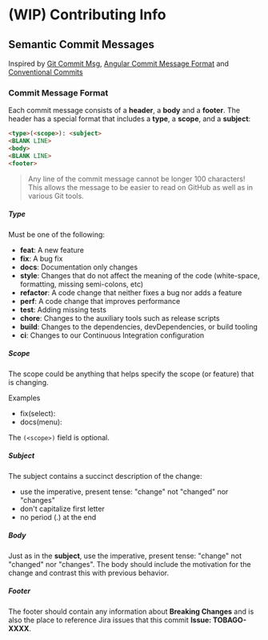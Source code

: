 # (WIP) Contributing Info 

## Semantic Commit Messages

Inspired by [Git Commit Msg][git-commit-msg], [Angular Commit Message Format][angular-commit-message-format] and [Conventional Commits][conventional-commits]


### <a name="commit-message-format"></a> Commit Message Format

Each commit message consists of a **header**, a **body** and a **footer**. The header has a special
format that includes a **type**, a **scope**, and a **subject**:

```html
<type>(<scope>): <subject>
<BLANK LINE>
<body>
<BLANK LINE>
<footer>
```

> Any line of the commit message cannot be longer 100 characters!<br/>
This allows the message to be easier to read on GitHub as well as in various Git tools.

##### Type

Must be one of the following:

* **feat**: A new feature
* **fix**: A bug fix
* **docs**: Documentation only changes
* **style**: Changes that do not affect the meaning of the code (white-space, formatting, missing
  semi-colons, etc)
* **refactor**: A code change that neither fixes a bug nor adds a feature
* **perf**: A code change that improves performance
* **test**: Adding missing tests
* **chore**: Changes to the auxiliary tools such as release scripts
* **build**: Changes to the dependencies, devDependencies, or build tooling
* **ci**: Changes to our Continuous Integration configuration

##### Scope

The scope could be anything that helps specify the scope (or feature) that is changing.

Examples
- fix(select):
- docs(menu):

The `(<scope>)` field is optional.

##### Subject

The subject contains a succinct description of the change:

* use the imperative, present tense: "change" not "changed" nor "changes"
* don't capitalize first letter
* no period (.) at the end

##### Body

Just as in the **subject**, use the imperative, present tense: "change" not "changed" nor "changes".
The body should include the motivation for the change and contrast this with previous behavior.

##### Footer

The footer should contain any information about **Breaking Changes** and is also the place to
reference Jira issues that this commit **Issue: TOBAGO-XXXX**.

[git-commit-msg]: http://karma-runner.github.io/6.1/dev/git-commit-msg.html

[angular-commit-message-format]: https://github.com/angular/material/blob/master/.github/CONTRIBUTING.md#-commit-message-format

[conventional-commits]: https://www.conventionalcommits.org/en/v1.0.0/